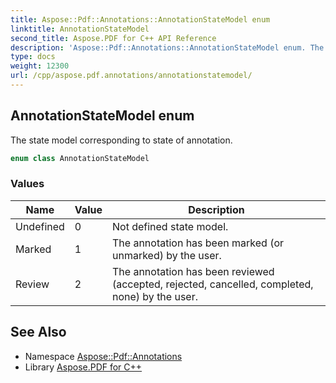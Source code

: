 ```yaml
---
title: Aspose::Pdf::Annotations::AnnotationStateModel enum
linktitle: AnnotationStateModel
second_title: Aspose.PDF for C++ API Reference
description: 'Aspose::Pdf::Annotations::AnnotationStateModel enum. The state model corresponding to state of annotation in C++.'
type: docs
weight: 12300
url: /cpp/aspose.pdf.annotations/annotationstatemodel/
---
```

## AnnotationStateModel enum


The state model corresponding to state of annotation.

```cpp
enum class AnnotationStateModel
```

### Values

| Name | Value | Description |
| --- | --- | --- |
| Undefined | 0 | Not defined state model. |
| Marked | 1 | The annotation has been marked (or unmarked) by the user. |
| Review | 2 | The annotation has been reviewed (accepted, rejected, cancelled, completed, none) by the user. |

## See Also

* Namespace [Aspose::Pdf::Annotations](../)
* Library [Aspose.PDF for C++](../../)
